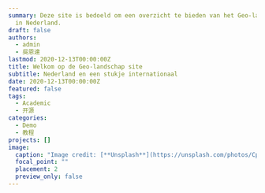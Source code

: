 ```yaml
---
summary: Deze site is bedoeld om een overzicht te bieden van het Geo-landschap
  in Nederland.
draft: false
authors:
  - admin
  - 吳恩達
lastmod: 2020-12-13T00:00:00Z
title: Welkom op de Geo-landschap site
subtitle: Nederland en een stukje internationaal
date: 2020-12-13T00:00:00Z
featured: false
tags:
  - Academic
  - 开源
categories:
  - Demo
  - 教程
projects: []
image:
  caption: "Image credit: [**Unsplash**](https://unsplash.com/photos/CpkOjOcXdUY)"
  focal_point: ""
  placement: 2
  preview_only: false
---
```


#